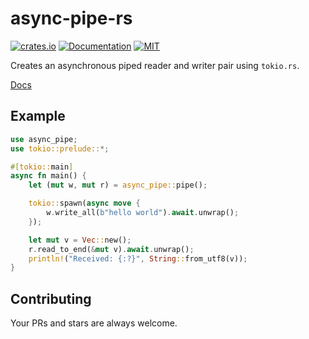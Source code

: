 # async-pipe-rs

[![crates.io](https://img.shields.io/crates/v/async-pipe.svg)](https://crates.io/crates/async-pipe)
[![Documentation](https://docs.rs/async-pipe/badge.svg)](https://docs.rs/async-pipe)
[![MIT](https://img.shields.io/crates/l/async-pipe.svg)](./LICENSE)

Creates an asynchronous piped reader and writer pair using `tokio.rs`.

[Docs](https://docs.rs/async-pipe)

## Example

```rust
use async_pipe;
use tokio::prelude::*;

#[tokio::main]
async fn main() {
    let (mut w, mut r) = async_pipe::pipe();

    tokio::spawn(async move {
        w.write_all(b"hello world").await.unwrap();
    });

    let mut v = Vec::new();
    r.read_to_end(&mut v).await.unwrap();
    println!("Received: {:?}", String::from_utf8(v));
}
```

## Contributing

Your PRs and stars are always welcome.